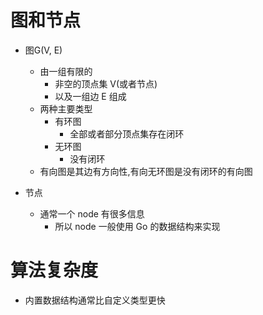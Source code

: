 # 图和节点
- 图G(V, E)
  - 由一组有限的
    - 非空的顶点集 V(或者节点)
    - 以及一组边 E 组成
  - 两种主要类型
    - 有环图
      - 全部或者部分顶点集存在闭环
    - 无环图
      - 没有闭环
  - 有向图是其边有方向性,有向无环图是没有闭环的有向图

- 节点
  - 通常一个 node 有很多信息
    - 所以 node 一般使用 Go 的数据结构来实现

# 算法复杂度
- 内置数据结构通常比自定义类型更快
